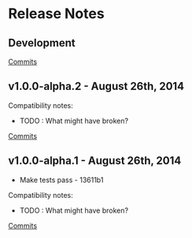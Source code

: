 # Release Notes

## Development

[Commits](https://github.com/kpdecker/release-test/compare/v1.0.0-alpha.2...master)

## v1.0.0-alpha.2 - August 26th, 2014

Compatibility notes:
- TODO : What might have broken?

[Commits](https://github.com/kpdecker/release-test/compare/v1.0.0-alpha.1...v1.0.0-alpha.2)

## v1.0.0-alpha.1 - August 26th, 2014
- Make tests pass - 13611b1

Compatibility notes:
- TODO : What might have broken?

[Commits](https://github.com/kpdecker/release-test/compare/1b614db...v1.0.0-alpha.1)
